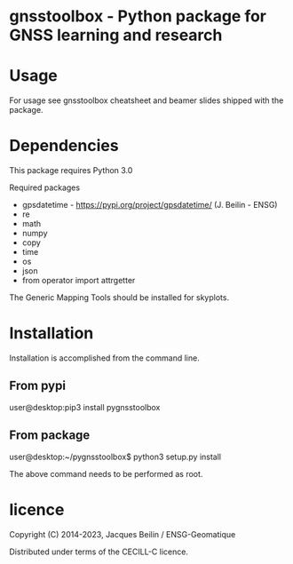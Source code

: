 gnsstoolbox - Python package for GNSS learning and research
===========================================================

# Usage

For usage see gnsstoolbox cheatsheet and beamer slides shipped with the package. 

# Dependencies

This package requires Python 3.0

Required packages 
* gpsdatetime - https://pypi.org/project/gpsdatetime/ (J. Beilin - ENSG)
* re
* math
* numpy
* copy
* time
* os
* json
* from operator import attrgetter

The Generic Mapping Tools should be installed for skyplots. 

# Installation

Installation is accomplished from the command line.

## From pypi

user@desktop:pip3 install pygnsstoolbox

## From package 

user@desktop:~/pygnsstoolbox$ python3 setup.py install

The above command needs to be performed as root.

# licence

Copyright (C) 2014-2023, Jacques Beilin / ENSG-Geomatique

Distributed under terms of the CECILL-C licence.
